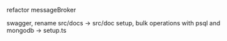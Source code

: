 refactor messageBroker

swagger, rename src/docs -> src/doc
setup, bulk operations with psql and mongodb -> setup.ts
